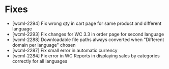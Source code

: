 # Fixes
* [wcml-2294] Fix wrong qty in cart page for same product and different language
* [wcml-2293] Fix changes for WC 3.3 in order page for second language
* [wcml-2288] Downloadable file paths always converted when "Different domain per language" chosen
* [wcml-2287] Fix small error in automatic currency
* [wcml-2284] Fix error in WC Reports in displaying sales by categories correctly for all languages